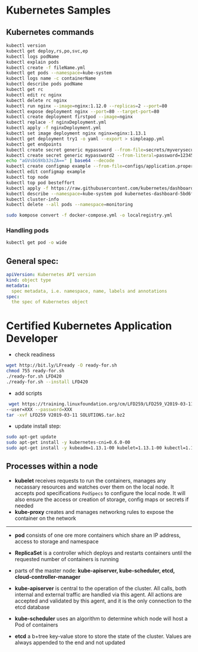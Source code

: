 # Kubernetes Samples

## Kubernetes commands

```bash
kubectl version
kubectl get deploy,rs,po,svc,ep
kubectl logs podName
kubectl explain pods
kubectl create -f fileName.yml
kubectl get pods --namespace=kube-system
kubectl logs name -c containerName
kubectl describe pods podName
kubectl get rc
kubectl edit rc nginx
kubectl delete rc nginx
kubectl run nginx --image=nginx:1.12.0 --replicas=2 --port=80
kubectl expose deployment nginx --port=80 --target-port=80
kubectl create deployment firstpod --image=nginx
kubectl replace -f nginxDeployment.yml
kubectl apply -f nginxDeployment.yml
kubectl set image deployment nginx nginx=nginx:1.13.1
kubectl get deployment try1 -o yaml --export > simpleapp.yml
kubectl get endpoints
kubectl create secret generic mypassword --from-file=secrets/myverysecurepassword.txt
kubectl create secret generic mypassword2 --from-literal=password=123456
echo "aGVsbG9Xb3JsZA==" | base64 --decode
kubectl create configmap example --from-file=configs/application.properties
kubectl edit configmap example
kubectl top node
kubectl top pod besteffort
kubectl apply -f https://raw.githubusercontent.com/kubernetes/dashboard/master/src/deploy/recommended/kubernetes-dashboard.yaml
kubectl describe --namespace=kube-system pod kubernetes-dashboard-5bd6f767c7-mfxs
kubectl cluster-info
kubectl delete --all pods --namespace=monitoring

sudo kompose convert -f docker-compose.yml -o localregistry.yml

```

### Handling pods

```bash
kubectl get pod -o wide

```


## General spec:

```yml
apiVersion: Kubernetes API version
kind: object type
metadata: 
  spec metadata, i.e. namespace, name, labels and annotations
spec: 
  the spec of Kubernetes object

```

# Certified Kubernetes Application Developer

* check readiness

```bash
wget http://bit.ly/LFready -O ready-for.sh
chmod 755 ready-for.sh
./ready-for.sh LFD420
./ready-for.sh --install LFD420
```

* add scripts

```bash
 wget https://training.linuxfoundation.org/cm/LFD259/LFD259_V2019-03-11_SOLUTIONS.tar.bz2 \
--user=XXX --password=XXX
tar -xvf LFD259 V2019-03-11 SOLUTIONS.tar.bz2
```

* update install step:

```bash
sudo apt-get update
sudo apt-get install -y kubernetes-cni=0.6.0-00
sudo apt-get install -y kubeadm=1.13.1-00 kubelet=1.13.1-00 kubectl=1.13.1-00
```

## Processes within a node

* **kubelet** receives requests to run the containers, manages any necassary resources and watches over them on the local node. It accepts pod specifications `PodSpecs` to configure the local node. It will also ensure the access or creation of storage, config maps or secrets if needed
* **kube-proxy** creates and manages networkng rules to expose the container on the network

----

* **pod** consists of one ore more containers which share an IP address, access to storage and namespace
* **ReplicaSet** is a controller which deploys and restarts containers until the requested number of containers is running

* parts of the master node: **kube-apiserver, kube-scheduler, etcd, cloud-controller-manager**

* **kube-apiserver** is central to the operation of the cluster. All calls, both internal and external traffic are handled via this agent. All actions are accepted and validated by this agent, and it is the only connection to the etcd database

* **kube-scheduler** uses an algorithm to determine which node will host a Pod of containers

* **etcd** a b+tree key-value store to store the state of the cluster. Values are always appended to the end and not updated